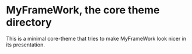 MyFrameWork, the core theme directory
===============================

This is a minimal core-theme that tries to make MyFrameWork look nicer in its presentation.
